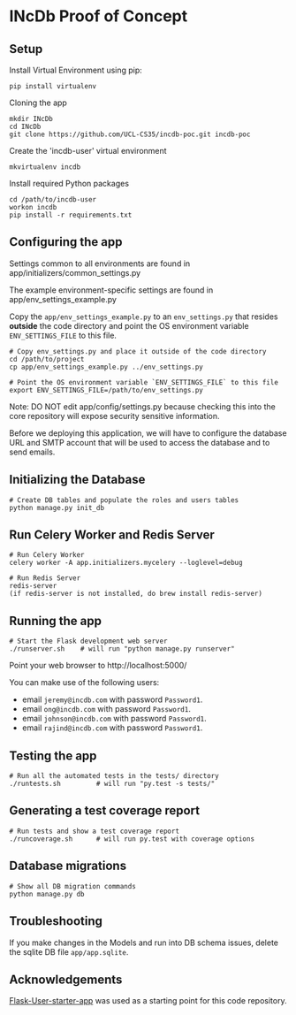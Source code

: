 # INcDb Proof of Concept

## Setup

Install Virtual Environment using pip:

    pip install virtualenv

Cloning the app

    mkdir INcDb
    cd INcDb
    git clone https://github.com/UCL-CS35/incdb-poc.git incdb-poc

Create the 'incdb-user' virtual environment
    
    mkvirtualenv incdb

Install required Python packages
    
    cd /path/to/incdb-user
    workon incdb
    pip install -r requirements.txt
    
## Configuring the app

Settings common to all environments are found in app/initializers/common_settings.py

The example environment-specific settings are found in app/env_settings_example.py

Copy the `app/env_settings_example.py` to an `env_settings.py` that resides **outside** the code directory and point the OS environment variable `ENV_SETTINGS_FILE` to this file.

    # Copy env_settings.py and place it outside of the code directory
    cd /path/to/project
    cp app/env_settings_example.py ../env_settings.py
    
    # Point the OS environment variable `ENV_SETTINGS_FILE` to this file
    export ENV_SETTINGS_FILE=/path/to/env_settings.py

Note: DO NOT edit app/config/settings.py because checking this into the core repository will expose security sensitive information.

Before we deploying this application, we will have to configure the database URL and SMTP account that will be used to access the database and to send emails.

## Initializing the Database

    # Create DB tables and populate the roles and users tables
    python manage.py init_db

## Run Celery Worker and Redis Server
    
    # Run Celery Worker
    celery worker -A app.initializers.mycelery --loglevel=debug

    # Run Redis Server
    redis-server
    (if redis-server is not installed, do brew install redis-server)

## Running the app

    # Start the Flask development web server
    ./runserver.sh    # will run "python manage.py runserver"

Point your web browser to http://localhost:5000/

You can make use of the following users:
- email `jeremy@incdb.com` with password `Password1`.
- email `ong@incdb.com` with password `Password1`.
- email `johnson@incdb.com` with password `Password1`.
- email `rajind@incdb.com` with password `Password1`.

## Testing the app

    # Run all the automated tests in the tests/ directory
    ./runtests.sh         # will run "py.test -s tests/"


## Generating a test coverage report

    # Run tests and show a test coverage report
    ./runcoverage.sh      # will run py.test with coverage options

## Database migrations

    # Show all DB migration commands
    python manage.py db

## Troubleshooting
If you make changes in the Models and run into DB schema issues, delete the sqlite DB file `app/app.sqlite`.

## Acknowledgements

[Flask-User-starter-app](https://github.com/lingthio/Flask-User-starter-app) was used as a starting point for this code repository.

